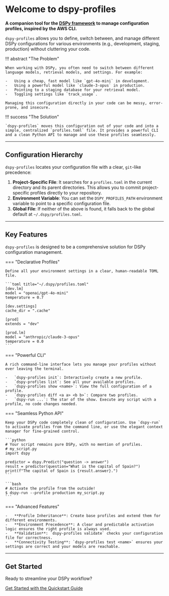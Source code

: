 # Welcome to dspy-profiles

**A companion tool for the [DSPy framework](https://github.com/stanfordnlp/dspy) to manage configuration profiles, inspired by the AWS CLI.**

`dspy-profiles` allows you to define, switch between, and manage different DSPy configurations for various environments (e.g., development, staging, production) without cluttering your code.

!!! abstract "The Problem"

    When working with DSPy, you often need to switch between different language models, retrieval models, and settings. For example:

    -   Using a cheap, fast model like `gpt-4o-mini` in development.
    -   Using a powerful model like `claude-3-opus` in production.
    -   Pointing to a staging database for your retrieval model.
    -   Toggling settings like `track_usage`.

    Managing this configuration directly in your code can be messy, error-prone, and insecure.

!!! success "The Solution"

    `dspy-profiles` moves this configuration out of your code and into a simple, centralized `profiles.toml` file. It provides a powerful CLI and a clean Python API to manage and use these profiles seamlessly.

---

## Configuration Hierarchy

`dspy-profiles` locates your configuration file with a clear, `git`-like precedence:

1.  **Project-Specific File**: It searches for a `profiles.toml` in the current directory and its parent directories. This allows you to commit project-specific profiles directly to your repository.
2.  **Environment Variable**: You can set the `DSPY_PROFILES_PATH` environment variable to point to a specific configuration file.
3.  **Global File**: If neither of the above is found, it falls back to the global default at `~/.dspy/profiles.toml`.

---

## Key Features

`dspy-profiles` is designed to be a comprehensive solution for DSPy configuration management.

=== "Declarative Profiles"

    Define all your environment settings in a clear, human-readable TOML file.

    ```toml title="~/.dspy/profiles.toml"
    [dev.lm]
    model = "openai/gpt-4o-mini"
    temperature = 0.7

    [dev.settings]
    cache_dir = ".cache"

    [prod]
    extends = "dev"

    [prod.lm]
    model = "anthropic/claude-3-opus"
    temperature = 0.0
    ```

=== "Powerful CLI"

    A rich command-line interface lets you manage your profiles without ever leaving the terminal.

    -   `dspy-profiles init`: Interactively create a new profile.
    -   `dspy-profiles list`: See all your available profiles.
    -   `dspy-profiles show <name>`: View the full configuration of a profile.
    -   `dspy-profiles diff <a a> <b b>`: Compare two profiles.
    -   `dspy-run ...`: The star of the show. Execute any script with a profile, no code changes needed.

=== "Seamless Python API"

    Keep your DSPy code completely clean of configuration. Use `dspy-run` to activate profiles from the command line, or use the elegant context manager for fine-grained control.

    ```python
    # Your script remains pure DSPy, with no mention of profiles.
    # my_script.py
    import dspy

    predictor = dspy.Predict("question -> answer")
    result = predictor(question="What is the capital of Spain?")
    print(f"The capital of Spain is {result.answer}.")
    ```

    ```bash
    # Activate the profile from the outside!
    $ dspy-run --profile production my_script.py
    ```

=== "Advanced Features"

    -   **Profile Inheritance**: Create base profiles and extend them for different environments.
    -   **Environment Precedence**: A clear and predictable activation logic ensures the right profile is always used.
    -   **Validation**: `dspy-profiles validate` checks your configuration file for correctness.
    -   **Connectivity Testing**: `dspy-profiles test <name>` ensures your settings are correct and your models are reachable.

---

## Get Started

Ready to streamline your DSPy workflow?

<a href="quickstart" class="md-button md-button--primary">Get Started with the Quickstart Guide</a>
